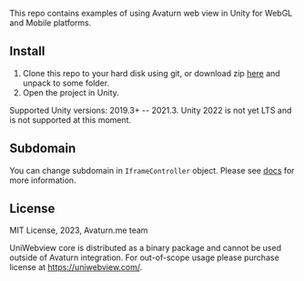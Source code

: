 This repo contains examples of using Avaturn web view in Unity for WebGL and Mobile platforms.

## Install

1. Clone this repo to your hard disk using git, or download zip [here](https://github.com/avaturn/avaturn-unity-examples/archive/refs/heads/main.zip) and unpack to some folder.
2. Open the project in Unity.

Supported Unity versions: 2019.3+  -- 2021.3. Unity 2022 is not yet LTS and is not supported at this moment.

## Subdomain 

You can change subdomain in `IframeController` object. Please see [docs](https://docs.avaturn.me) for more information.

## License

MIT License, 2023, Avaturn.me team

UniWebview core is distributed as a binary package and cannot be used outside of Avaturn integration. For out-of-scope usage please purchase license at https://uniwebview.com/.
